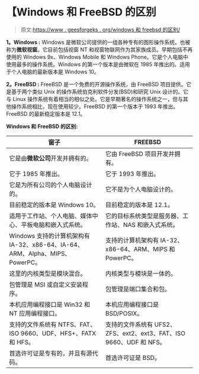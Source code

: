 # 【Windows 和 FreeBSD 的区别

> 原文:[https://www . geesforgeks . org/windows 和 freebsd 的区别/](https://www.geeksforgeeks.org/difference-between-windows-and-freebsd/)

**1。Windows :**
Windows 是微软公司提供的一组各种专有的图形操作系统。也被称为**微软视窗**。它目前包括视窗 NT 和视窗物联网作为其家族成员。早期包括不再使用的 Windows 9x、Windows Mobile 和 Windows Phone。它是个人电脑中使用最多的操作系统。Windows 的第一个版本是由微软在 1985 年推出的。适用于个人电脑的最新版本是 Windows 10。

**2。FreeBSD :**
FreeBSD 是一个免费的开源操作系统，由 FreeBSD 项目提供。它是基于两个类似 Unix 的操作系统伯克利软件分发(BSD)和研究 Unix 设计的。它与 Linux 操作系统有着相当的相似之处。它是早期著名的操作系统之一，但与其他操作系统相比，现在使用较少。FreeBSD 的第一个版本于 1993 年推出。FreeBSD 的最新稳定版本是 12.1。

**Windows 和 FreeBSD 的区别:**

<center>

| 窗子 | FREEBSD |
| --- | --- |
| 它是由**微软公司**开发并拥有的。 | 它由 FreeBSD 项目开发并拥有。 |
| 它于 1985 年推出。 | 它于 1993 年推出。 |
| 它是为所有公司的个人电脑设计的。 | 它不是为个人电脑设计的。 |
| 目前稳定的版本是 Windows 10。 | 目前稳定的版本是 12.1。 |
| 适用于工作站、个人电脑、媒体中心、平板电脑和嵌入式系统。 | 它的目标系统类型是服务器、工作站、NAS 和嵌入式系统。 |
| Windows 支持的计算机架构有 IA-32、x86-64、IA-64、ARM、Alpha、MIPS、PowerPC。 | 支持的计算机架构有 IA-32、x86-64、ARM、MIPS 和 PowerPC。 |
| 这里的内核类型是模块混合。 | 内核类型与模块是一体的。 |
| 包管理是 MSI 或自定义安装程序。 | 包管理是端口集合和包。 |
| 本机应用编程接口是 Win32 和 NT 应用编程接口。 | 本机应用编程接口是 BSD/POSIX。 |
| 支持的文件系统有 NTFS、FAT、ISO 9660、UDF、HFS+、FATX 和 HFS。 | 支持的文件系统有 UFS2、ZFS、ext2、ext3、FAT、ISO 9660、UDF 和 NFS。 |
| 首选许可证是专有的，并且有源代码。 | 首选许可证是 BSD。 |

</center>